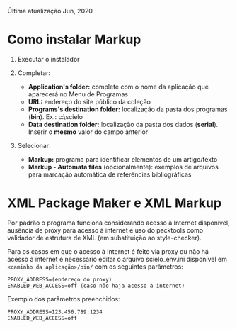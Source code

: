 Última atualização Jun, 2020


# Como instalar Markup

1. Executar o instalador
2. Completar:

   - **Application's folder:** complete com o nome da aplicação que aparecerá no Menu de Programas
   - **URL:** endereço do site público da coleção
   - **Programs's destination folder:** localização da pasta dos programas (**bin**). Ex.: c:\scielo
   - **Data destination folder:** localização da pasta dos dados (**serial**). Inserir o **mesmo** valor do campo anterior

    [Formulário de Instalação]: img/installation_setup.png "Formulário de Instalação"


3. Selecionar:

   - **Markup:** programa para identificar elementos de um artigo/texto
   - **Markup - Automata files** (opcionalmente): exemplos de arquivos para marcação automática de referências bibliográficas


    [Seleção de programas]: img/howtoinstall_programs.png "Seleção de programas"


# XML Package Maker e XML Markup

Por padrão o programa funciona considerando acesso à Internet disponível, ausência de proxy para acesso à internet e uso do packtools como validador de estrutura de XML (em substituição ao style-checker).

Para os casos em que o acesso à Internet é feito via proxy ou não há acesso à internet é necessário editar o arquivo scielo_env.ini disponível em `<caminho da aplicação>/bin/` com os seguintes parâmetros:

    PROXY_ADDRESS=(endereço do proxy)
    ENABLED_WEB_ACCESS=off (caso não haja acesso à internet)


Exemplo dos parâmetros preenchidos:

    PROXY_ADDRESS=123.456.789:1234
    ENABLED_WEB_ACCESS=off

